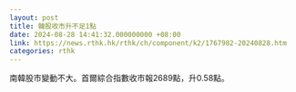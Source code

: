 ```yaml
---
layout: post
title: 韓股收市升不足1點
date: 2024-08-28 14:41:32.000000000 +08:00
link: https://news.rthk.hk/rthk/ch/component/k2/1767982-20240828.htm
categories: rthk
---
```


南韓股市變動不大。首爾綜合指數收市報2689點，升0.58點。
